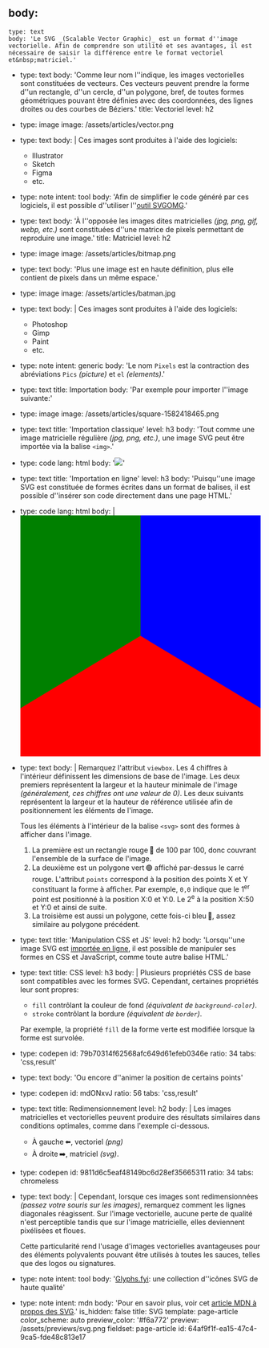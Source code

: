 body:
  -
    type: text
    body: 'Le SVG _(Scalable Vector Graphic)_ est un format d''image vectorielle. Afin de comprendre son utilité et ses avantages, il est nécessaire de saisir la différence entre le format vectoriel et&nbsp;matriciel.'
  -
    type: text
    body: 'Comme leur nom l''indique, les images vectorielles sont constituées de vecteurs. Ces vecteurs peuvent prendre la forme d''un rectangle, d''un cercle, d''un polygone, bref, de toutes formes géométriques pouvant être définies avec des coordonnées, des lignes droites ou des courbes de&nbsp;Béziers.'
    title: Vectoriel
    level: h2
  -
    type: image
    image: /assets/articles/vector.png
  -
    type: text
    body: |
      Ces images sont produites à l'aide des&nbsp;logiciels:
      
      - Illustrator
      - Sketch
      - Figma
      - etc.
  -
    type: note
    intent: tool
    body: 'Afin de simplifier le code généré par ces logiciels, il est possible d''utiliser l''[outil&nbsp;SVGOMG](https://jakearchibald.github.io/svgomg/).'
  -
    type: text
    body: 'À l''opposée les images dites matricielles _(jpg, png, gif, webp, etc.)_ sont constituées d''une matrice de pixels permettant de reproduire une&nbsp;image.'
    title: Matriciel
    level: h2
  -
    type: image
    image: /assets/articles/bitmap.png
  -
    type: text
    body: 'Plus une image est en haute définition, plus elle contient de pixels dans un même&nbsp;espace.'
  -
    type: image
    image: /assets/articles/batman.jpg
  -
    type: text
    body: |
      Ces images sont produites à l'aide des&nbsp;logiciels:
      
      - Photoshop
      - Gimp
      - Paint
      - etc.
  -
    type: note
    intent: generic
    body: 'Le nom `Pixels` est la contraction des abréviations `Pics` _(picture)_ et `el`&nbsp;_(elements)_.'
  -
    type: text
    title: Importation
    body: 'Par exemple pour importer l''image suivante:'
  -
    type: image
    image: /assets/articles/square-1582418465.png
  -
    type: text
    title: 'Importation classique'
    level: h3
    body: 'Tout comme une image matricielle régulière _(jpg, png, etc.)_, une image SVG peut être importée via la balise&nbsp;`<img>`.'
  -
    type: code
    lang: html
    body: '<img src="dossier/image.svg">'
  -
    type: text
    title: 'Importation en ligne'
    level: h3
    body: 'Puisqu''une image SVG est constituée de formes écrites dans un format de balises, il est possible d''insérer son code directement dans une page&nbsp;HTML.'
  -
    type: code
    lang: html
    body: |
      <svg xmlns="http://www.w3.org/2000/svg" viewBox="0 0 100 100">
        <rect width="100" height="100" fill="red"/>
        <polygon points="0,0 50,0 50,50 0,80" fill="green"/>
        <polygon points="100,0 100,80 50,50 50,0" fill="blue"/>
      </svg>
  -
    type: text
    body: |
      Remarquez l'attribut `viewbox`. Les 4 chiffres à l'intérieur définissent les dimensions de base de l'image. Les deux premiers représentent la largeur et la hauteur minimale de l'image _(généralement, ces chiffres ont une valeur de&nbsp;0)_. Les deux suivants représentent la largeur et la hauteur de référence utilisée afin de positionnement les éléments de&nbsp;l'image.
      
      Tous les éléments à l'intérieur de la balise `<svg>` sont des formes à afficher dans&nbsp;l'image.
      
      1. La première est un rectangle rouge&thinsp;🔴 de 100 par 100, donc couvrant l'ensemble de la surface de&nbsp;l'image.
      2. La deuxième est un polygone vert&thinsp;🟢 affiché par-dessus le carré rouge. L'attribut `points` correspond à la position des points X et Y constituant la forme à afficher. Par exemple, `0,0` indique que le 1<sup>er</sup> point est positionné à la position X:0 et Y:0. Le 2<sup>e</sup> à la position X:50 et Y:0 et ainsi de&nbsp;suite.
      3. La troisième est aussi un polygone, cette fois-ci bleu&thinsp;🔵, assez similaire au polygone&nbsp;précédent.
  -
    type: text
    title: 'Manipulation CSS et JS'
    level: h2
    body: 'Lorsqu''une image SVG est [importée en ligne](#importation-en-ligne), il est possible de manipuler ses formes en CSS et JavaScript, comme toute autre balise&nbsp;HTML.'
  -
    type: text
    title: CSS
    level: h3
    body: |
      Plusieurs propriétés CSS de base sont compatibles avec les formes SVG. Cependant, certaines propriétés leur sont&nbsp;propres:  
      
      - `fill` contrôlant la couleur de fond _(équivalent de&nbsp;`background-color`)_.
      - `stroke` contrôlant la bordure _(équivalent de&nbsp;`border`)_.
      
      Par exemple, la propriété `fill` de la forme verte est modifiée lorsque la forme est&nbsp;survolée.
  -
    type: codepen
    id: 79b70314f62568afc649d61efeb0346e
    ratio: 34
    tabs: 'css,result'
  -
    type: text
    body: 'Ou encore d''animer la position de certains points'
  -
    type: codepen
    id: mdONxvJ
    ratio: 56
    tabs: 'css,result'
  -
    type: text
    title: Redimensionnement
    level: h2
    body: |
      Les images matricielles et vectorielles peuvent produire des résultats similaires dans conditions optimales, comme dans l'exemple&nbsp;ci-dessous.
      
      - À gauche&thinsp;⬅️, vectoriel&nbsp;_(png)_ 
      - À droite&thinsp;➡️, matriciel&nbsp;_(svg)_.
  -
    type: codepen
    id: 9811d6c5eaf48149bc6d28ef35665311
    ratio: 34
    tabs: chromeless
  -
    type: text
    body: |
      Cependant, lorsque ces images sont redimensionnées _(passez votre souris sur les images)_, remarquez comment les lignes diagonales réagissent. Sur l'image vectorielle, aucune perte de qualité n'est perceptible tandis que sur l'image matricielle, elles deviennent pixélisées et&nbsp;floues. 
      
      Cette particularité rend l'usage d'images vectorielles avantageuses pour des éléments polyvalents pouvant être utilisés à toutes les sauces, telles que des logos ou&nbsp;signatures.
  -
    type: note
    intent: tool
    body: '[Glyphs.fyi](https://glyphs.fyi/dir?i=handHorns&v=path&w=3): une collection d''icônes SVG de haute&nbsp;qualité'
  -
    type: note
    intent: mdn
    body: 'Pour en savoir plus, voir cet [article MDN à propos des&nbsp;SVG](https://developer.mozilla.org/fr/docs/Web/SVG/Element/svg).'
is_hidden: false
title: SVG
template: page-article
color_scheme: auto
preview_color: '#f6a772'
preview: /assets/previews/svg.png
fieldset: page-article
id: 64af9f1f-ea15-47c4-9ca5-fde48c813e17
